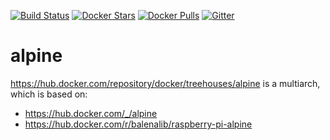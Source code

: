 [![Build Status](https://github.com/treehouses/alpine/actions/workflows/alpine.yml/badge.svg)](https://github.com/treehouses/alpine/actions)
[![Docker Stars](https://img.shields.io/docker/stars/treehouses/alpine.svg?maxAge=604800)](https://store.docker.com/community/images/treehouses/alpine)
[![Docker Pulls](https://img.shields.io/docker/pulls/treehouses/alpine.svg?maxAge=604800)](https://store.docker.com/community/images/treehouses/alpine)
[![Gitter](https://badges.gitter.im/Join%20Chat.svg)](https://gitter.im/treehouses/Lobby?utm_source=badge&utm_medium=badge&utm_campaign=pr-badge&utm_content=badge)


# alpine

https://hub.docker.com/repository/docker/treehouses/alpine is a multiarch,
which is based on:
- https://hub.docker.com/_/alpine
- https://hub.docker.com/r/balenalib/raspberry-pi-alpine
